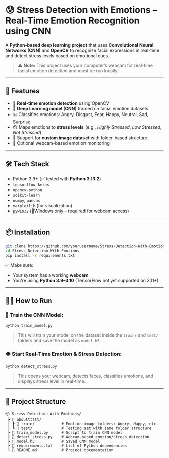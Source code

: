 # 😰 Stress Detection with Emotions – Real-Time Emotion Recognition using CNN

A **Python-based deep learning project** that uses **Convolutional Neural Networks (CNN)** and **OpenCV** to recognize facial expressions in real-time and detect stress levels based on emotional cues.

> ⚠️ **Note:** This project uses your computer’s webcam for real-time facial emotion detection and must be run locally.

---

## 🚀 Features

- 🎥 **Real-time emotion detection** using OpenCV
- 🧠 **Deep Learning model (CNN)** trained on facial emotion datasets
- 📊 Classifies emotions: Angry, Disgust, Fear, Happy, Neutral, Sad, Surprise
- 😓 Maps emotions to **stress levels** (e.g., *Highly Stressed*, *Low Stressed*, *Not Stressed*)
- 📁 Support for **custom image dataset** with folder-based structure
- 🧪 Optional webcam-based emotion monitoring

---

## 🛠️ Tech Stack

- Python 3.9+ (✅ tested with **Python 3.13.2**)
- `tensorflow`, `keras`
- `opencv-python`
- `scikit-learn`
- `numpy`, `pandas`
- `matplotlib` (for visualization)
- `pywin32` (📍Windows only – required for webcam access)

---

## 📦 Installation

```bash
git clone https://github.com/yourusername/Stress-Detection-With-Emotions.git
cd Stress-Detection-With-Emotions
pip install -r requirements.txt
```

✅ Make sure:
- Your system has a working **webcam**
- You're using **Python 3.9–3.10** (TensorFlow not yet supported on 3.11+)

---

## 🧑‍💻 How to Run

### 🧠 Train the CNN Model:

```bash
python train_model.py
```

> This will train your model on the dataset inside the `train/` and `test/` folders and save the model as `model.h5`.

### 👁️ Start Real-Time Emotion & Stress Detection:

```bash
python detect_stress.py
```

> This opens your webcam, detects faces, classifies emotions, and displays stress level in real-time.

---

## 📁 Project Structure

```
📦 Stress-Detection-With-Emotions/
 ┣ 📁 aboutttttt/
 ┃ ┣ 📁 train/            # Emotion image folders: Angry, Happy, etc.
 ┃ ┗ 📁 test/             # Testing set with same folder structure
 ┣ 📜 train_model.py      # Script to train CNN model
 ┣ 📜 detect_stress.py    # Webcam-based emotion/stress detection
 ┣ 📜 model.h5            # Saved CNN model
 ┣ 📜 requirements.txt    # List of Python dependencies
 ┗ 📜 README.md           # Project documentation
```
